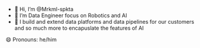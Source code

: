 - 👋 Hi, I’m @Mrkml-spkta
- 👀 I’m Data Engineer focus on Robotics and AI
- 🌱 I build and extend data platforms and data pipelines for our customers and so much more to encapuslate the features of AI



😄 Pronouns: he/him

<!---
Mrkml-spkta/Mrkml-spkta is a ✨ special ✨ repository because its `README.md` (this file) appears on your GitHub profile.
You can click the Preview link to take a look at your changes.
--->
